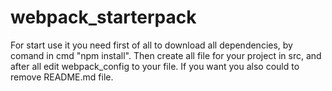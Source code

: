 # webpack_starterpack
For start use it you need first of all to download all dependencies, by comand in cmd "npm install". Then create all file for your project in src, and after all edit webpack_config to your file.
If you want you also could to remove README.md file.
